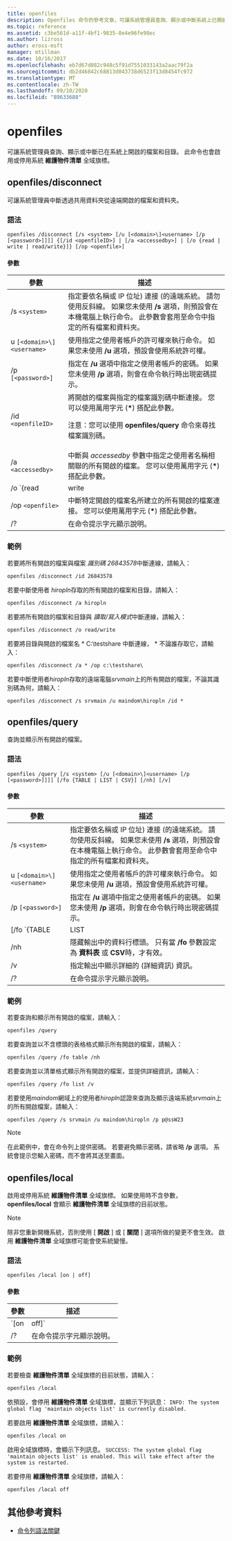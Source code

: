 ```yaml
---
title: openfiles
description: Openfiles 命令的參考文章，可讓系統管理員查詢、顯示或中斷系統上已開啟的檔案和目錄的連線。
ms.topic: reference
ms.assetid: c3be561d-a11f-4bf1-9835-8e4e96fe98ec
ms.author: lizross
author: eross-msft
manager: mtillman
ms.date: 10/16/2017
ms.openlocfilehash: eb7d67d082c948c5f91d7551033143a2aac79f2a
ms.sourcegitcommit: db2d46842c68813d043738d6523f13d8454fc972
ms.translationtype: MT
ms.contentlocale: zh-TW
ms.lasthandoff: 09/10/2020
ms.locfileid: "89633688"
---
```

# <a name="openfiles"></a>openfiles

可讓系統管理員查詢、顯示或中斷已在系統上開啟的檔案和目錄。 此命令也會啟用或停用系統 **維護物件清單** 全域旗標。

## <a name="openfiles-disconnect"></a>openfiles/disconnect

可讓系統管理員中斷透過共用資料夾從遠端開啟的檔案和資料夾。

### <a name="syntax"></a>語法

```
openfiles /disconnect [/s <system> [/u [<domain>\]<username> [/p [<password>]]]] {[/id <openfileID>] | [/a <accessedby>] | [/o {read | write | read/write}]} [/op <openfile>]
```

#### <a name="parameters"></a>參數

| 參數 | 描述 |
|--|--|
| /s `<system>` | 指定要依名稱或 IP 位址) 連接 (的遠端系統。 請勿使用反斜線。 如果您未使用 **/s** 選項，則預設會在本機電腦上執行命令。 此參數會套用至命令中指定的所有檔案和資料夾。 |
| u `[<domain>\]<username>` | 使用指定之使用者帳戶的許可權來執行命令。 如果您未使用 **/u** 選項，預設會使用系統許可權。 |
| /p `[<password>]` | 指定在 **/u** 選項中指定之使用者帳戶的密碼。 如果您未使用 **/p** 選項，則會在命令執行時出現密碼提示。 |
| /id `<openfileID>` | 將開啟的檔案與指定的檔案識別碼中斷連接。 您可以使用萬用字元 (**&#42;**) 搭配此參數。<p>注意：您可以使用 **openfiles/query** 命令來尋找檔案識別碼。 |
| /a `<accessedby>` | 中斷與 *accessedby* 參數中指定之使用者名稱相關聯的所有開啟的檔案。 您可以使用萬用字元 (**&#42;**) 搭配此參數。 |
| /o `{read | write | read/write}` | 將所有開啟的檔案與指定的開啟模式值中斷連接。 有效的值為 **讀取**、 **寫入**或 **讀取/寫入**。 您可以使用萬用字元 (**&#42;**) 搭配此參數。 |
| /op `<openfile>` | 中斷特定開啟的檔案名所建立的所有開啟的檔案連接。 您可以使用萬用字元 (**&#42;**) 搭配此參數。 |
| /? | 在命令提示字元顯示說明。 |

### <a name="examples"></a>範例

若要將所有開啟的檔案與檔案 *識別碼 26843578*中斷連線，請輸入：

```
openfiles /disconnect /id 26843578
```

若要中斷使用者 *hiropln*存取的所有開啟的檔案和目錄，請輸入：

```
openfiles /disconnect /a hiropln
```

若要將所有開啟的檔案和目錄與 *讀取/寫入模式*中斷連線，請輸入：

```
openfiles /disconnect /o read/write
```

若要將目錄與開啟的檔案名 * C:\testshare 中斷連線， \* 不論誰存取它，請輸入：

```
openfiles /disconnect /a * /op c:\testshare\
```

若要中斷使用者*hiropln*存取的遠端電腦*srvmain*上的所有開啟的檔案，不論其識別碼為何，請輸入：

```
openfiles /disconnect /s srvmain /u maindom\hiropln /id *
```

## <a name="openfiles-query"></a>openfiles/query

查詢並顯示所有開啟的檔案。

### <a name="syntax"></a>語法

```
openfiles /query [/s <system> [/u [<domain>\]<username> [/p [<password>]]]] [/fo {TABLE | LIST | CSV}] [/nh] [/v]
```

#### <a name="parameters"></a>參數


| 參數 | 描述 |
|--|--|
| /s `<system>` | 指定要依名稱或 IP 位址) 連接 (的遠端系統。 請勿使用反斜線。 如果您未使用 **/s** 選項，則預設會在本機電腦上執行命令。 此參數會套用至命令中指定的所有檔案和資料夾。 |
| u `[<domain>\]<username>` | 使用指定之使用者帳戶的許可權來執行命令。 如果您未使用 **/u** 選項，預設會使用系統許可權。 |
| /p `[<password>]` | 指定在 **/u** 選項中指定之使用者帳戶的密碼。 如果您未使用 **/p** 選項，則會在命令執行時出現密碼提示。 |
| [/fo `{TABLE | LIST | CSV}` ] | 以指定的格式顯示輸出。 有效值包括：<ul><li>**資料表** -在資料表中顯示輸出。</li><li>**清單** -顯示清單中的輸出。</li><li>**Csv** -以逗點分隔值顯示 (CSV) 格式的輸出。</li></ul> |
| /nh | 隱藏輸出中的資料行標頭。 只有當 **/fo** 參數設定為 **資料表** 或 **CSV**時，才有效。 |
| /v | 指定輸出中顯示詳細的 (詳細資訊) 資訊。 |
| /? | 在命令提示字元顯示說明。 |

### <a name="examples"></a>範例

若要查詢和顯示所有開啟的檔案，請輸入：

```
openfiles /query
```

若要查詢並以不含標頭的表格格式顯示所有開啟的檔案，請輸入：

```
openfiles /query /fo table /nh
```

若要查詢並以清單格式顯示所有開啟的檔案，並提供詳細資訊，請輸入：

```
openfiles /query /fo list /v
```

若要使用*maindom*網域上的使用者*hiropln*認證來查詢及顯示遠端系統*srvmain*上的所有開啟檔案，請輸入：

```
openfiles /query /s srvmain /u maindom\hiropln /p p@ssW23
```

> [!NOTE]
> 在此範例中，會在命令列上提供密碼。 若要避免顯示密碼，請省略 **/p** 選項。 系統會提示您輸入密碼，而不會將其送至畫面。

## <a name="openfiles-local"></a>openfiles/local

啟用或停用系統 **維護物件清單** 全域旗標。 如果使用時不含參數， **openfiles/local** 會顯示 **維護物件清單** 全域旗標的目前狀態。

> [!NOTE]
> 除非您重新開機系統，否則使用 [ **開啟** ] 或 [ **關閉** ] 選項所做的變更不會生效。 啟用 **維護物件清單** 全域旗標可能會使系統變慢。

### <a name="syntax"></a>語法

```
openfiles /local [on | off]
```

#### <a name="parameters"></a>參數

| 參數 | 描述 |
|--|--|
| `[on | off]` | 啟用或停用系統 **維護物件清單** 全域旗標，這會追蹤本機檔案控制代碼。 |
| /? | 在命令提示字元顯示說明。 |

### <a name="examples"></a>範例

若要檢查 **維護物件清單** 全域旗標的目前狀態，請輸入：

```
openfiles /local
```

依預設，會停用 **維護物件清單** 全域旗標，並顯示下列訊息： `INFO: The system global flag 'maintain objects list' is currently disabled.`

若要啟用 **維護物件清單** 全域旗標，請輸入：

```
openfiles /local on
```

啟用全域旗標時，會顯示下列訊息。 `SUCCESS: The system global flag 'maintain objects list' is enabled. This will take effect after the system is restarted.`

若要停用 **維護物件清單** 全域旗標，請輸入：

```
openfiles /local off
```

## <a name="additional-references"></a>其他參考資料

- [命令列語法關鍵](command-line-syntax-key.md)
